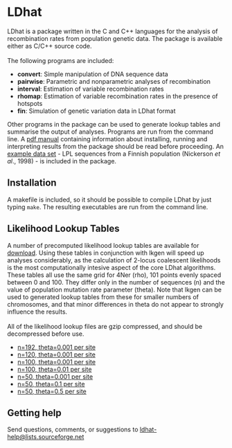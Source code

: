 # LDhat
LDhat is a package written in the C and C++ languages for the analysis of recombination rates from population genetic data. 
The package is available either as C/C++ source code. <br><br>
The following programs are included:

- <b>convert</b>: Simple manipulation of DNA sequence data
- <b>pairwise</b>: Parametric and nonparametric analyses of recombination
- <b>interval</b>: Estimation of variable recombination rates
- <b>rhomap</b>: Estimation of variable recombination rates in the presence of hotspots
- <b>fin</b>: Simulation of genetic variation data in LDhat format

Other programs in the package can be used to generate lookup tables and summarise the output of analyses. 
Programs are run from the command line. 
A [pdf manual](manual.pdf) containing information about installing, running and interpreting results from the package should be read before proceeding. 
An [example data set](Example) - LPL sequences from a Finnish population (Nickerson <i>et al</i>., 1998) - is included in the package.

Installation
------------

A makefile is included, so it should be possible to compile LDhat by just typing `make`. The resulting executables are run from the command line.

Likelihood Lookup Tables
------------------------

A number of precomputed likelihood lookup tables are available for [download](lk_files). 
Using these tables in conjunction with lkgen will speed up analyses considerably, as the calculation of 2-locus coalescent likelihoods is the most computationally intesive aspect of the core LDhat algorithms. 
These tables all use the same grid for 4Ner (rho), 101 points evenly spaced between 0 and 100. 
They differ only in the number of sequences (n) and the value of population mutation rate parameter (theta). 
Note that lkgen can be used to generated lookup tables from these for smaller numbers of chromosomes, and that minor differences in theta do not appear to strongly influence the results. 
<br><br>
All of the likelihood lookup files are gzip compressed, and should be decompressed before use.
<br>
- [n=192, theta=0.001 per site](lk_files/lk_n192_t0.001.gz)
- [n=120, theta=0.001 per site](lk_files/lk_n120_t0.001.gz)
- [n=100, theta=0.001 per site](lk_files/lk_n100_t0.001.gz)
- [n=100, theta=0.01 per site](lk_files/lk_n100_t0.01.gz)
- [n=50, theta=0.001 per site](lk_files/lk_n50_t0.001.gz)
- [n=50, theta=0.1 per site](lk_files/lk_n50_t0.1.gz)
- [n=50, theta=0.5 per site](lk_files/lk_n50_t0.5.gz)

Getting help
------------

Send questions, comments, or suggestions to ldhat-help@lists.sourceforge.net

